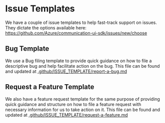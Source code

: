 # Issue Templates

We have a couple of issue templates to help fast-track support on issues. They dictate the options available here: <https://github.com/Azure/communication-ui-sdk/issues/new/choose>

## Bug Template

We use a Bug filing template to provide quick guidance on how to file a descriptive bug and help facilitate action on the bug. This file can be found and updated at [.github/ISSUE_TEMPLATE/report-a-bug.md](https://github.com/Azure/communication-ui-sdk/blob/main/.github/ISSUE_TEMPLATE/report-a-bug.md)

## Request a Feature Template

We also have a feature request template for the same purpose of providing quick guidance and structure on how to file a feature request with necessary information for us to take action on it. This file can be found and updated at [.github/ISSUE_TEMPLATE/request-a-feature.md](https://github.com/Azure/communication-ui-sdk/blob/main/.github/ISSUE_TEMPLATE/request-a-feature.md)
